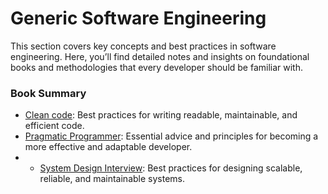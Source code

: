 # Generic Software Engineering


This section covers key concepts and best practices in software engineering. Here, you’ll find detailed notes and insights on foundational books and methodologies that every developer should be familiar with.

### Book Summary
- [Clean code](GeneralSoftwareEngineering/CleanCode.md): Best practices for writing readable, maintainable, and efficient code.
- [Pragmatic Programmer](GeneralSoftwareEngineering/PragmaticProgrammer.md): Essential advice and principles for becoming a more effective and adaptable developer.
- - [System Design Interview](GeneralSoftwareEngineering/SystemDesingInterview.md):  Best practices for designing scalable, reliable, and maintainable systems.